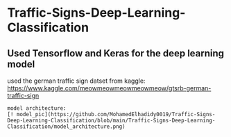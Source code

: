 # Traffic-Signs-Deep-Learning-Classification
Used Tensorflow and Keras for the deep learning model
------------------------------------------------------




used the german traffic sign datset from kaggle:
    https://www.kaggle.com/meowmeowmeowmeowmeow/gtsrb-german-traffic-sign
    
    model architecture:
    [! model_pic](https://github.com/MohamedElhadidy0019/Traffic-Signs-Deep-Learning-Classification/blob/main/Traffic-Signs-Deep-Learning-Classification/model_architecture.png)
    
    
    
